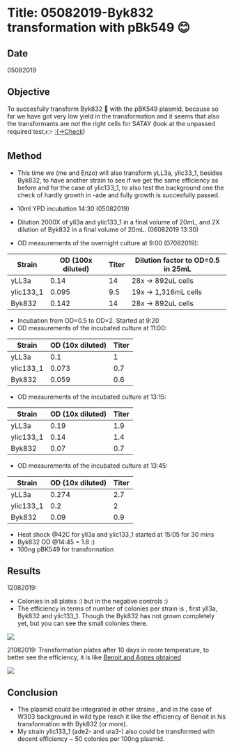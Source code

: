 # Title: 05082019-Byk832 transformation with pBk549 😊

## Date
05082019

## Objective

To succesfully transform Byk832 :pray: with the pBK549 plasmid, because so far we have got very low yield in the transformation and it seems that also the transformants are not the right cells for SATAY (look at the unpassed required test,:point_right: [:(->Check](../2019-07/2019-07-31-Extra-checking-steps-SATAY-Byk832T.md))

## Method

- This time we (me and Enzo) will also transform yLL3a, ylic33_1, besides Byk832, to have another strain to see if we get the same efficiency as before and for the case of ylic133_1, to also test the background one the check of hardly growth in -ade and fully growth  is succesfully passed.

- 10ml YPD incubation 14:30 (05082019)
- Dilution 2000X of yll3a and ylic133_1 in a final volume of 20mL, and 2X dilution of Byk832 in a final volume of 20mL. (06082019 13:30)
- OD measurements of the overnight culture at 9:00 (07082019):

| Strain  | OD (100x diluted) | Titer| Dilution factor to OD=0.5 in 25mL|
|---|---|---|---|
|yLL3a   | 0.14 | 14| 28x -> 892uL cells|
|ylic133_1  | 0.095 |9.5| 19x -> 1,316mL cells|
|Byk832  | 0.142 |14| 28x -> 892uL cells|

- Incubation from OD=0.5 to OD=2. Started at 9:20
- OD measurements of the incubated culture at 11:00:

| Strain  | OD (10x diluted) | Titer|
|---|---|---|
|yLL3a   | 0.1 | 1|
|ylic133_1  | 0.073 |0.7|
|Byk832  | 0.059 |0.6|
- OD measurements of the incubated culture at 13:15:

| Strain  | OD (10x diluted) | Titer|
|---|---|---|
|yLL3a   | 0.19 | 1.9|
|ylic133_1  | 0.14 |1.4|
|Byk832  | 0.07 |0.7|
- OD measurements of the incubated culture at 13:45:

| Strain  | OD (10x diluted) | Titer|
|---|---|---|
|yLL3a   | 0.274 | 2.7|
|ylic133_1  | 0.2 |2|
|Byk832  | 0.09 |0.9|

- Heat shock @42C for yll3a and ylic133_1 started at 15:05 for 30 mins
- Byk832 OD @14:45 = 1.8 :)
- 100ng pBK549 for transformation
## Results

12082019:

- Colonies in all plates :) but  in the negative controls :)
- The efficiency in terms of number of colonies per strain is , first yll3a, Byk832 and ylic133_1. Though the Byk832 has not grown completely yet, but you can see the small colonies there.

![](../images/12082019-Byk832-ylic133-yll3a+pBk549-colonies.png)

21082019:  Transformation plates after 10 days in room temperature, to better see the efficiency, it is like [Benoit and Agnes obtained](../2019-07/2019-07-10_Byk832-transformation-pBk549.md)

![](../images/Byk832T-ylic133T-21082019-colonies.png)

## Conclusion
- The plasmid could be integrated in other strains , and in the case of W303 background in wild type reach it like the efficiency of Benoit in his transformation with Byk832 (or more).
- My strain ylic133_1 (ade2- and ura3-) also could be transformed with decent efficiency ~ 50 colonies per 100ng plasmid.
